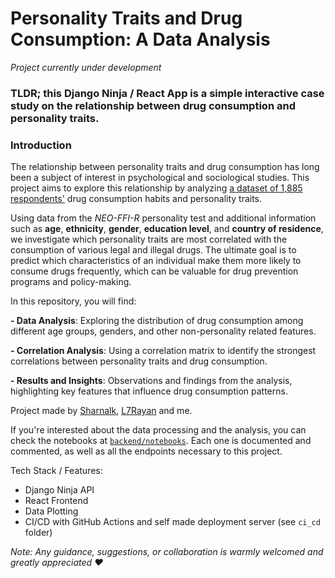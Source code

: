 # Personality Traits and Drug Consumption: A Data Analysis

_Project currently under development_

### TLDR; this Django Ninja / React App is a simple interactive case study on the relationship between drug consumption and personality traits.


### Introduction

The relationship between personality traits and drug consumption has long been a subject of interest in psychological and sociological studies. This project aims to explore this relationship by analyzing [a dataset of 1,885 respondents'](https://www.kaggle.com/datasets/mexwell/drug-consumption-classification/data) drug consumption habits and personality traits.

Using data from the _NEO-FFI-R_ personality test and additional information such as **age**, **ethnicity**, **gender**, **education level**, and **country of residence**, we investigate which personality traits are most correlated with the consumption of various legal and illegal drugs. The ultimate goal is to predict which characteristics of an individual make them more likely to consume drugs frequently, which can be valuable for drug prevention programs and policy-making.

In this repository, you will find:

**- Data Analysis**: Exploring the distribution of drug consumption among different age groups, genders, and other non-personality related features.

**- Correlation Analysis**: Using a correlation matrix to identify the strongest correlations between personality traits and drug consumption.

**- Results and Insights**: Observations and findings from the analysis, highlighting key features that influence drug consumption patterns.

Project made by [Sharnalk](https://github.com/Sharnalk), [L7Rayan](https://github.com/l7rayan) and me.

If you're interested about the data processing and the analysis, you can check the notebooks at [`backend/notebooks`](/backend/notebooks/README.md). Each one is documented and commented, as well as all the endpoints necessary to this project.

Tech Stack / Features:
 - Django Ninja API
 - React Frontend
 - Data Plotting
 - CI/CD with GitHub Actions and self made deployment server (see `ci_cd` folder)


_Note: Any guidance, suggestions, or collaboration is warmly welcomed and greatly appreciated ♥️_